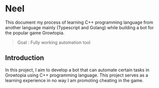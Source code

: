 # Neel

This document my process of learning C++ programming language from another language mainly (Typescript and Golang) while building a bot for the popular game Growtopia. 

> Goal : Fully working automation tool

## Introduction
In this project, I aim to develop a bot that can automate certain tasks in Growtopia using C++ programming language. This project serves as a learning experience in no way I am promoting cheating in the game.



